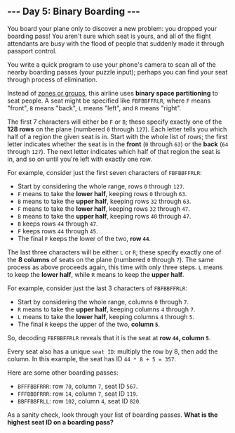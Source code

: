 ## --- Day 5: Binary Boarding ---

You board your plane only to discover a new problem: you dropped your boarding pass! You aren't sure which seat is yours, and all of the flight attendants are busy with the flood of people that suddenly made it through passport control.

You write a quick program to use your phone's camera to scan all of the nearby boarding passes (your puzzle input); perhaps you can find your seat through process of elimination.

Instead of [zones or groups](https://www.youtube.com/watch?v=oAHbLRjF0vo), this airline uses __binary space partitioning__ to seat people. A seat might be specified like `FBFBBFFRLR`, where `F` means "front", `B` means "back", `L` means "left", and `R` means "right".

The first 7 characters will either be `F` or `B`; these specify exactly one of the __128 rows__ on the plane (numbered `0` through `127`). Each letter tells you which half of a region the given seat is in. Start with the whole list of rows; the first letter indicates whether the seat is in the __front__ (`0` through `63`) or the __back__ (`64` through `127`). The next letter indicates which half of that region the seat is in, and so on until you're left with exactly one row.

For example, consider just the first seven characters of `FBFBBFFRLR`:

 - Start by considering the whole range, rows `0` through `127`.
 - `F` means to take the __lower half__, keeping rows `0` through `63`.
 - `B` means to take the __upper half__, keeping rows `32` through `63`.
 - `F` means to take the __lower half__, keeping rows `32` through `47`.
 - `B` means to take the __upper half__, keeping rows `40` through `47`.
 - `B` keeps rows `44` through `47`.
 - `F` keeps rows `44` through `45`.
 - The final `F` keeps the lower of the two, __row `44`__.

The last three characters will be either `L` or `R`; these specify exactly one of the __8 columns__ of seats on the plane (numbered `0` through `7`). The same process as above proceeds again, this time with only three steps. `L` means to keep the __lower half__, while `R` means to keep the __upper half__.

For example, consider just the last 3 characters of `FBFBBFFRLR`:

 - Start by considering the whole range, columns `0` through `7`.
 - `R` means to take the __upper half__, keeping columns `4` through `7`.
 - `L` means to take the __lower half__, keeping columns `4` through `5`.
 - The final `R` keeps the upper of the two, __column `5`__.

So, decoding `FBFBBFFRLR` reveals that it is the seat at __row `44`, column `5`__.

Every seat also has a unique `seat ID`: multiply the row by 8, then add the column. In this example, the seat has ID `44 * 8 + 5 = 357`.

Here are some other boarding passes:

 - `BFFFBBFRRR`: row `70`, column `7`, seat ID `567`.
 - `FFFBBBFRRR`: row `14`, column `7`, seat ID `119`.
 - `BBFFBBFRLL`: row `102`, column `4`, seat ID `820`.

As a sanity check, look through your list of boarding passes. __What is the highest seat ID on a boarding pass?__
